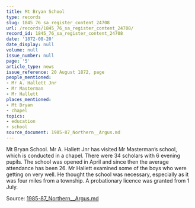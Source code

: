 ```yaml
---
title: Mt Bryan School
type: records
slug: 1845_76_sa_register_content_24708
url: /records/1845_76_sa_register_content_24708/
record_id: 1845_76_sa_register_content_24708
date: '1872-08-20'
date_display: null
volume: null
issue_number: null
page: '5'
article_type: news
issue_reference: 20 August 1872, page
people_mentioned:
- Mr A. Hallett Jnr
- Mr Masterman
- Mr Hallett
places_mentioned:
- Mt Bryan
- chapel
topics:
- education
- school
source_document: 1985-87_Northern__Argus.md
---
```


Mt Bryan School.  Mr A. Hallett Jnr has visited Mr Masterman’s school, which is conducted in a chapel.  There were 34 scholars with 6 evening pupils.  The school was opened in April and since then the average attendance has been 26.  Mr Hallett examined some of the boys who were getting on very well.  He thought the school was necessary, especially as it was four miles from a township.  A probationary licence was granted from 1 July.

Source: [1985-87_Northern__Argus.md](/downloads/markdown/1985-87_Northern__Argus.md)
